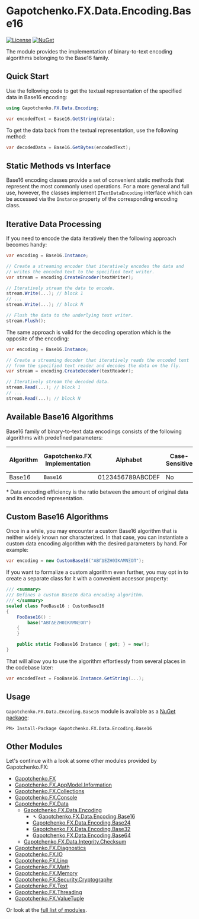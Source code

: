 ﻿# Gapotchenko.FX.Data.Encoding.Base16
[![License](https://img.shields.io/badge/license-MIT-green.svg)](../../../../../../LICENSE)
[![NuGet](https://img.shields.io/nuget/v/Gapotchenko.FX.Data.Encoding.Base16.svg)](https://www.nuget.org/packages/Gapotchenko.FX.Data.Encoding.Base16)

The module provides the implementation of binary-to-text encoding algorithms belonging to the Base16 family.

## Quick Start

Use the following code to get the textual representation of the specified data in Base16 encoding:

``` C#
using Gapotchenko.FX.Data.Encoding;

var encodedText = Base16.GetString(data);
```

To get the data back from the textual representation, use the following method:

``` C#
var decodedData = Base16.GetBytes(encodedText);
```

## Static Methods vs Interface

Base16 encoding classes provide a set of convenient static methods that represent the most commonly used operations.
For a more general and full use, however, the classes implement `ITextDataEncoding` interface which can be accessed via the `Instance` property of the corresponding encoding class.

## Iterative Data Processing

If you need to encode the data iteratively then the following approach becomes handy:

``` C#
var encoding = Base16.Instance;

// Create a streaming encoder that iteratively encodes the data and
// writes the encoded text to the specified text writer.
var stream = encoding.CreateEncoder(textWriter);

// Iteratively stream the data to encode.
stream.Write(...); // block 1
// ...
stream.Write(...); // block N

// Flush the data to the underlying text writer.
stream.Flush();
```

The same approach is valid for the decoding operation which is the opposite of the encoding:

``` C#
var encoding = Base16.Instance;

// Create a streaming decoder that iteratively reads the encoded text
// from the specified text reader and decodes the data on the fly.
var stream = encoding.CreateDecoder(textReader);

// Iteratively stream the decoded data.
stream.Read(...); // block 1
// ...
stream.Read(...); // block N
```

## Available Base16 Algorithms

Base16 family of binary-to-text data encodings consists of the following algorithms with predefined parameters:

| Algorithm | Gapotchenko.FX Implementation | Alphabet | Case-Sensitive | Data Encoding Efficiency* |
| ---------  | -------- | -------- | -------- | -------- | 
| Base16 | `Base16` | 0123456789ABCDEF | No | 0.5 |

\* Data encoding efficiency is the ratio between the amount of original data and its encoded representation.

## Custom Base16 Algorithms

Once in a while, you may encounter a custom Base16 algorithm that is neither widely known nor characterized.
In that case, you can instantiate a custom data encoding algorithm with the desired parameters by hand.
For example:

``` C#
var encoding = new CustomBase16("ΑΒΓΔΕΖΗΘΙΚΛΜΝΞΟΠ");
```

If you want to formalize a custom algorithm even further, you may opt in to create a separate class for it with a convenient accessor property:

``` C#
/// <summary>
/// Defines a custom Base16 data encoding algorithm.
/// </summary>
sealed class FooBase16 : CustomBase16
{
    FooBase16() :
        base("ΑΒΓΔΕΖΗΘΙΚΛΜΝΞΟΠ")
    {
    }

    public static FooBase16 Instance { get; } = new();
}
```

That will allow you to use the algorithm effortlessly from several places in the codebase later:

``` C#
var encodedText = FooBase16.Instance.GetString(...);
```

## Usage

`Gapotchenko.FX.Data.Encoding.Base16` module is available as a [NuGet package](https://nuget.org/packages/Gapotchenko.FX.Data.Encoding.Base16):

```
PM> Install-Package Gapotchenko.FX.Data.Encoding.Base16
```

## Other Modules

Let's continue with a look at some other modules provided by Gapotchenko.FX:

- [Gapotchenko.FX](../../../Gapotchenko.FX)
- [Gapotchenko.FX.AppModel.Information](../../../Gapotchenko.FX.AppModel.Information)
- [Gapotchenko.FX.Collections](../../../Gapotchenko.FX.Collections)
- [Gapotchenko.FX.Console](../../../Gapotchenko.FX.Console)
- [Gapotchenko.FX.Data](../Gapotchenko.FX.Data.Encoding)
  - [Gapotchenko.FX.Data.Encoding](../Gapotchenko.FX.Data.Encoding)
    - &#x27B4; [Gapotchenko.FX.Data.Encoding.Base16](../Gapotchenko.FX.Data.Encoding.Base16)
    - [Gapotchenko.FX.Data.Encoding.Base24](../Gapotchenko.FX.Data.Encoding.Base24)
    - [Gapotchenko.FX.Data.Encoding.Base32](../Gapotchenko.FX.Data.Encoding.Base32)
    - [Gapotchenko.FX.Data.Encoding.Base64](../Gapotchenko.FX.Data.Encoding.Base64)
  - [Gapotchenko.FX.Data.Integrity.Checksum](../../Integrity/Checksum/Gapotchenko.FX.Data.Integrity.Checksum)
- [Gapotchenko.FX.Diagnostics](../../../Gapotchenko.FX.Diagnostics.CommandLine)
- [Gapotchenko.FX.IO](../../../Gapotchenko.FX.IO)
- [Gapotchenko.FX.Linq](../../../Gapotchenko.FX.Linq)
- [Gapotchenko.FX.Math](../../../Gapotchenko.FX.Math)
- [Gapotchenko.FX.Memory](../../../Gapotchenko.FX.Memory)
- [Gapotchenko.FX.Security.Cryptography](../../../Gapotchenko.FX.Security.Cryptography)
- [Gapotchenko.FX.Text](../../../Gapotchenko.FX.Text)
- [Gapotchenko.FX.Threading](../../../Gapotchenko.FX.Threading)
- [Gapotchenko.FX.ValueTuple](../../../Gapotchenko.FX.ValueTuple)

Or look at the [full list of modules](../../..#available-modules).
